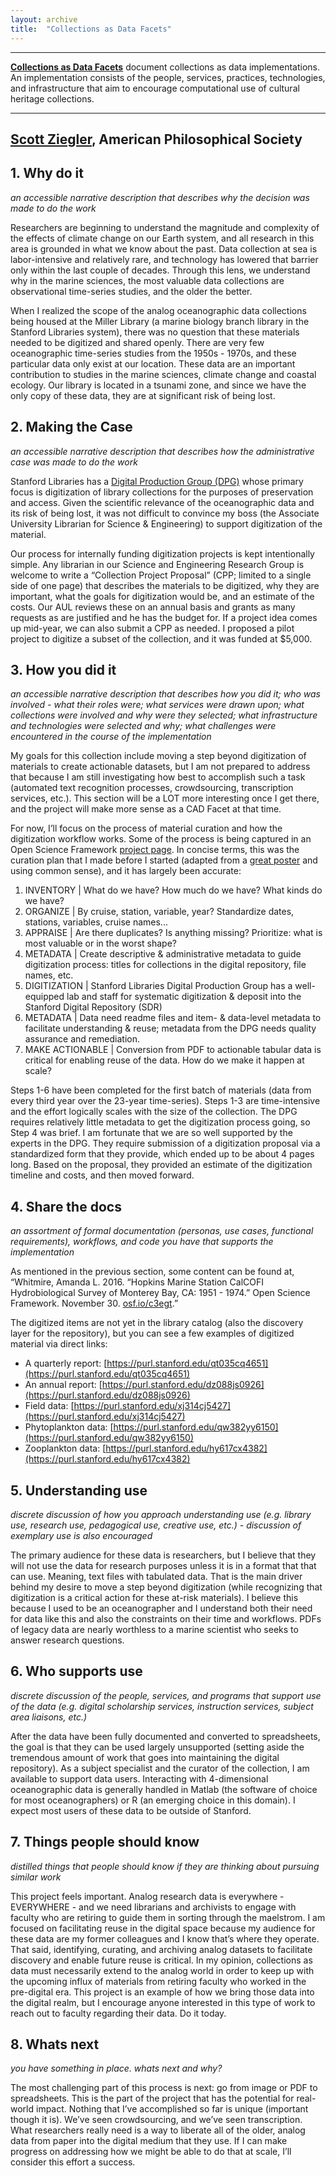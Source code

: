```yaml
---
layout: archive
title:  "Collections as Data Facets"
---
```

---

[**Collections as Data Facets**]() document collections as data implementations. An implementation consists of the people, services, practices, technologies, and infrastructure that aim to encourage computational use of cultural heritage collections. 

---

## [**Scott Ziegler**](https://amphilsoc.org/about/staff), American Philosophical Society

## 1. Why do it

 *an accessible narrative description that describes why the decision was made to do the work*
 
Researchers are beginning to understand the magnitude and complexity of the effects of climate change on our Earth system, and all research in this area is grounded in what we know about the past. Data collection at sea is labor-intensive and relatively rare, and technology has lowered that barrier only within the last couple of decades. Through this lens, we understand why in the marine sciences, the most valuable data collections are observational time-series studies, and the older the better. 

When I realized the scope of the analog oceanographic data collections being housed at the Miller Library (a marine biology branch library in the Stanford Libraries system), there was no question that these materials needed to be digitized and shared openly. There are very few oceanographic time-series studies from the 1950s - 1970s, and these particular data only exist at our location. These data are an important contribution to studies in the marine sciences, climate change and coastal ecology. Our library is located in a tsunami zone, and since we have the only copy of these data, they are at significant risk of being lost. 

## 2. Making the Case 

*an accessible narrative description that describes how the administrative case was made to do the work*

Stanford Libraries has a [Digital Production Group (DPG)](https://library.stanford.edu/research/digitization-services/labs/digital-production-group) whose primary focus is digitization of library collections for the purposes of preservation and access. Given the scientific relevance of the oceanographic data and its risk of being lost, it was not difficult to convince my boss (the Associate University Librarian for Science & Engineering) to support digitization of the material. 

Our process for internally funding digitization projects is kept intentionally simple. Any librarian in our Science and Engineering Research Group is welcome to write a “Collection Project Proposal” (CPP; limited to a single side of one page) that describes the materials to be digitized, why they are important, what the goals for digitization would be, and an estimate of the costs. Our AUL reviews these on an annual basis and grants as many requests as are justified and he has the budget for. If a project idea comes up mid-year, we can also submit a CPP as needed. I proposed a pilot project to digitize a subset of the collection, and it was funded at $5,000.

## 3. How you did it

*an accessible narrative description that describes how you did it; who was involved - what their roles were; what services were drawn upon; what collections were involved and why were they selected; what infrastructure and technologies were selected and why; what challenges were encountered in the course of the implementation*

My goals for this collection include moving a step beyond digitization of materials to create actionable datasets, but I am not prepared to address that because I am still investigating how best to accomplish such a task (automated text recognition processes, crowdsourcing, transcription services, etc.). This section will be a LOT more interesting once I get there, and the project will make more sense as a CAD Facet at that time.

For now, I’ll focus on the process of material curation and how the digitization workflow works. Some of the process is being captured in an Open Science Framework [project page](https://osf.io/c3egt/). In concise terms, this was the curation plan that I made before I started (adapted from a [great poster](https://opensky.ucar.edu/islandora/object/dcerc%3A20/) and using common sense), and it has largely been accurate: 

1. INVENTORY | What do we have? How much do we have? What kinds do we have?
2. ORGANIZE | By cruise, station, variable, year? Standardize dates,  stations, variables,  cruise names...
3. APPRAISE | Are there duplicates? Is anything missing? Prioritize: what is most valuable or in the worst shape?
4. METADATA | Create descriptive & administrative metadata to guide digitization process: titles for collections in the digital repository, file names, etc.
5. DIGITIZATION | Stanford Libraries Digital Production Group has a well-equipped lab and staff for systematic digitization & deposit into the Stanford Digital Repository (SDR)
6. METADATA | Data need readme files and item- & data-level metadata to facilitate understanding & reuse; metadata from the DPG needs quality assurance and remediation. 
7. MAKE ACTIONABLE | Conversion from PDF to actionable tabular data is critical for enabling reuse of the data. How do we make it happen at scale?

Steps 1-6 have been completed for the first batch of materials (data from every third year over the 23-year time-series). Steps 1-3 are time-intensive and the effort logically scales with the size of the collection. The DPG requires relatively little metadata to get the digitization process going, so Step 4 was brief. I am fortunate that we are so well supported by the experts in the DPG. They require submission of a digitization proposal via a standardized form that they provide, which ended up to be about 4 pages long. Based on the proposal, they provided an estimate of the digitization timeline and costs, and then moved forward.   

## 4. Share the docs 

*an assortment of formal documentation (personas, use cases, functional requirements), workflows, and code you have that supports the implementation*

As mentioned in the previous section, some content can be found at, “Whitmire, Amanda L. 2016. “Hopkins Marine Station CalCOFI Hydrobiological Survey of Monterey Bay, CA: 1951 - 1974.” Open Science Framework. November 30. [osf.io/c3egt](https://osf.io/c3egt/).” 

The digitized items are not yet in the library catalog (also the discovery layer for the repository), but you can see a few examples of digitized material via direct links:

* A quarterly report: [https://purl.stanford.edu/qt035cq4651](https://purl.stanford.edu/qt035cq4651)
* An annual report: [https://purl.stanford.edu/dz088js0926](https://purl.stanford.edu/dz088js0926) 
* Field data: [https://purl.stanford.edu/xj314cj5427](https://purl.stanford.edu/xj314cj5427) 
* Phytoplankton data: [https://purl.stanford.edu/qw382yy6150](https://purl.stanford.edu/qw382yy6150) 
* Zooplankton data: [https://purl.stanford.edu/hy617cx4382](https://purl.stanford.edu/hy617cx4382) 

## 5. Understanding use 

*discrete discussion of how you approach understanding use (e.g. library use, research use, pedagogical use, creative use, etc.) - discussion of exemplary use is also encouraged*

The primary audience for these data is researchers, but I believe that they will not use the data for research purposes unless it is in a format that that can use. Meaning, text files with tabulated data. That is the main driver behind my desire to move a step beyond digitization (while recognizing that digitization is a critical action for these at-risk materials). I believe this because I used to be an oceanographer and I understand both their need for data like this and also the constraints on their time and workflows. PDFs of legacy data are nearly worthless to a marine scientist who seeks to answer research questions. 

## 6. Who supports use

*discrete discussion of the people, services, and programs that support use of the data (e.g. digital scholarship services, instruction services, subject area liaisons, etc.)*

After the data have been fully documented and converted to spreadsheets, the goal is that they can be used largely unsupported (setting aside the tremendous amount of work that goes into maintaining the digital repository). As a subject specialist and the curator of the collection, I am available to support data users. Interacting with 4-dimensional oceanographic data is generally handled in Matlab (the software of choice for most oceanographers) or R (an emerging choice in this domain). I expect most users of these data to be outside of Stanford. 

## 7. Things people should know 

*distilled things that people should know if they are thinking about pursuing similar work*

This project feels important. Analog research data is everywhere - EVERYWHERE - and we need librarians and archivists to engage with faculty who are retiring to guide them in sorting through the maelstrom. I am focused on facilitating reuse in the digital space because my audience for these data are my former colleagues and I know that’s where they operate. That said, identifying, curating, and archiving analog datasets to facilitate discovery and enable future reuse is critical. In my opinion, collections as data must necessarily extend to the analog world in order to keep up with the upcoming influx of materials from retiring faculty who worked in the pre-digital era. This project is an example of how we bring those data into the digital realm, but I encourage anyone interested in this type of work to reach out to faculty regarding their data. Do it today.

## 8. Whats next

*you have something in place. whats next and why?* 

The most challenging part of this process is next: go from image or PDF to spreadsheets. This is the part of the project that has the potential for real-world impact. Nothing that I’ve accomplished so far is unique (important though it is). We’ve seen crowdsourcing, and we’ve seen transcription. What researchers really need is a way to liberate all of the older, analog data from paper into the digital medium that they use. If I can make progress on addressing how we might be able to do that at scale, I’ll consider this effort a success. 
